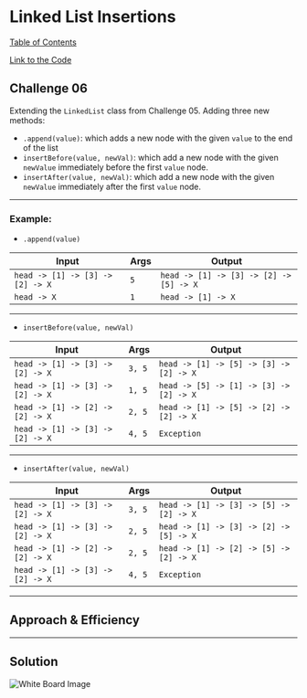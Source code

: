 # Linked List Insertions

[Table of Contents](../../../README.md)

[Link to the Code](./linked-list.js)

## Challenge 06
Extending the `LinkedList` class from Challenge 05. Adding three new methods:
- `.append(value)`: which adds a new node with the given `value` to the end of the list
- `insertBefore(value, newVal)`: which add a new node with the given `newValue` immediately before the first `value` node.
- `insertAfter(value, newVal)`: which add a new node with the given `newValue` immediately after the first `value` node.


---

### Example:

- `.append(value)`

| Input | Args | Output |
| ----- | ------ | ------ |
| `head -> [1] -> [3] -> [2] -> X` | `5` | `head -> [1] -> [3] -> [2] -> [5] -> X` |
| `head -> X` | `1` | `head -> [1] -> X` |

---

- `insertBefore(value, newVal)`

| Input | Args | Output |
| ----- | ------ | ------ |
| `head -> [1] -> [3] -> [2] -> X` | `3, 5` | `head -> [1] -> [5] -> [3] -> [2] -> X` |
| `head -> [1] -> [3] -> [2] -> X` | `1, 5` | `head -> [5] -> [1] -> [3] -> [2] -> X` |
| `head -> [1] -> [2] -> [2] -> X` | `2, 5` | `head -> [1] -> [5] -> [2] -> [2] -> X` |
| `head -> [1] -> [3] -> [2] -> X` | `4, 5` | `Exception` |

---

- `insertAfter(value, newVal)`

| Input | Args | Output |
| ----- | ------ | ------ |
| `head -> [1] -> [3] -> [2] -> X` | `3, 5` | `head -> [1] -> [3] -> [5] -> [2] -> X` |
| `head -> [1] -> [3] -> [2] -> X` | `2, 5` | `head -> [1] -> [3] -> [2] -> [5] -> X` |
| `head -> [1] -> [2] -> [2] -> X` | `2, 5` | `head -> [1] -> [2] -> [5] -> [2] -> X` |
| `head -> [1] -> [3] -> [2] -> X` | `4, 5` | `Exception` |

---

## Approach & Efficiency


---

## Solution
![White Board Image]()

